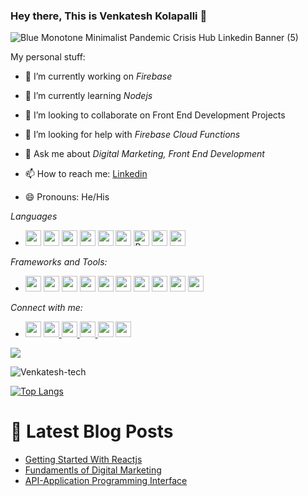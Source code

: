 ### Hey there, This is Venkatesh Kolapalli 👋
![Blue Monotone Minimalist Pandemic Crisis Hub Linkedin Banner (5)](https://user-images.githubusercontent.com/70833350/156773725-8e39b0a4-8a22-4296-af4f-3218096d1fee.png)


My personal stuff:

- 🔭 I’m currently working on  *Firebase*

- 🌱 I’m currently learning  *Nodejs*
 
- 👯 I’m looking to collaborate on  Front End Development Projects

- 🤔 I’m looking for help with *Firebase Cloud Functions*

- 💬 Ask me about *Digital Marketing, Front End Development*
 
- 📫 How to reach me: [Linkedin](https://www.linkedin.com/in/venkatesh-kolapalli-8011081b5)
 
- 😄 Pronouns: He/His


*Languages*
 * <img src ="https://img.shields.io/badge/Java-ED8B00?style=for-the-badge&logo=java&logoColor=white" height=25>  <img src ="https://img.shields.io/badge/python-%233776AB.svg?&style=flat&logo=python&logoColor=white" height=25> <img src="https://img.shields.io/badge/JavaScript-F7DF1E?style=flat&logo=javascript&logoColor=black" height=25> <img src ="https://img.shields.io/badge/c++%20-%2300599C.svg?&style=flat&logo=c%2B%2B&logoColor=white" height=25> <img src ="https://img.shields.io/badge/html5%20-%23E34F26.svg?&style=flat&logo=html5&logoColor=white" height=25> <img src ="https://img.shields.io/badge/css3%20-%231572B6.svg?&style=flat&logo=css3&logoColor=white" height=25> <img alt="React" src="https://img.shields.io/badge/-ReactJs-61DAFB?logo=react&logoColor=white&style=flat" height=25> <img src="https://img.shields.io/badge/MySQL-00000F?style=flat&logo=mysql&logoColor=white" height=25> <img src="https://img.shields.io/badge/MongoDB-4EA94B?style=flat&logo=mongodb&logoColor=white" height=25 /> 

*Frameworks and Tools:*
 * <img src="https://img.shields.io/badge/GitHub-100000?style=flat&logo=github&logoColor=white" height=25 /> <img src="https://img.shields.io/badge/Visual_Studio_Code-0078D4?style=flat&logo=visual%20studio%20code&logoColor=white" height=25 /> <img src="https://img.shields.io/badge/Git-F05032?style=flat&logo=git&logoColor=white" height=25 /> <img src="https://img.shields.io/badge/Bootstrap-563D7C?style=flat&logo=bootstrap&logoColor=white" height=25 >  <img src="https://img.shields.io/badge/npm-CB3837?style=flat&logo=npm&logoColor=white" height=25/> <img src="https://img.shields.io/badge/Material--UI-0081CB?style=flat&logo=material-ui&logoColor=white" height=25/>   <img src="https://img.shields.io/badge/Redux-593D88?style=flat&logo=redux&logoColor=white" height=25 /> <img src="https://img.shields.io/badge/firebase-ffca28?style=flat&logo=firebase&logoColor=black" height=25 />  <img src="https://img.shields.io/badge/-Materialize--css-ff69b4" height=25 /> <img src="https://img.shields.io/badge/Node.js-339933?style=for-the-badge&logo=nodedotjs&logoColor=white" height=25 /> 

*Connect with me:*
 * <p><a href="https://twitter.com/VenkateshKolap3?s=08"><img src="https://aleen42.github.io/badges/src/twitter.svg" height=25></a> <a href="https://www.linkedin.com/in/venkatesh-kolapalli-8011081b5/"><img src="https://img.shields.io/badge/linkedin-%230077B5.svg?&style=for-the-badge&logo=linkedin&logoColor=white" height=25> <a href="https://www.instagram.com/_always_venkatesh/"><img src="https://img.shields.io/badge/instagram-%23E4405F.svg?&style=for-the-badge&logo=instagram&logoColor=white" height=25> <a href="https://stackoverflow.com/users/14426154/naga-venkatesh-kolapalli"><img src="https://aleen42.github.io/badges/src/stackoverflow.svg" height=25> <a href="https://kolapallinagavenkatesh.medium.com/"><img src="https://aleen42.github.io/badges/src/medium.svg" height=25></a> </a> <a href="kolapallinagavenkatesh@gmail.com"><img src="https://img.shields.io/badge/Gmail-D14836?style=for-the-badge&logo=gmail&logoColor=white" height=25></a>
</p> 


![](http://estruyf-github.azurewebsites.net/api/VisitorHit?user=Venkatesh-tech&repo=github-visitors-badge&countColorcountColor&countColor=%237B1E7A)

  <img src="https://github-readme-stats.vercel.app/api?username=Venkatesh-tech&show_icons=true&theme=gotham" alt="Venkatesh-tech" />

[![Top Langs](https://github-readme-stats.vercel.app/api/top-langs/?username=Venkatesh-tech&layout=compact)](https://github.com/venkatesh-tech/Venkatesh-tech)

# 📩 Latest Blog Posts 
<!-- BLOG-POST-LIST:START -->
- [Getting Started With Reactjs](https://medium.com/@kolapallinagavenkatesh/getting-started-with-reactjs-837f62788bad) 
- [Fundamentls of Digital Marketing](https://kolapallinagavenkatesh.medium.com/fundamentals-of-digital-marketing-beginner-guide-c21f5da3c91)
- [API-Application Programming Interface](https://kolapallinagavenkatesh.medium.com/api-application-programming-interface-types-specifications-testing-tools-842df6dab587)

<!-- BLOG-POST-LIST:END -->



  
